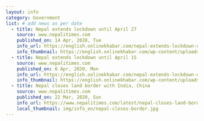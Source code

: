 ```yaml
---
layout: info
category: Government
list: # add news as per date
  - title: Nepal extends lockdown until April 27
    source: www.nepalitimes.com
    published_on: 14 Apr, 2020, Tue
    info_url: https://english.onlinekhabar.com/nepal-extends-lockdown-until-april-27.html
    info_thumbnail: https://english.onlinekhabar.com/wp-content/uploads/2020/04/Walking-for-home-17.jpg
  - title: Nepal extends lockdown until April 15
    source: www.nepalitimes.com
    published_on: 6 Apr, 2020, Mon
    info_url: https://english.onlinekhabar.com/nepal-extends-lockdown-until-april-15.html
    info_thumbnail: https://english.onlinekhabar.com/wp-content/uploads/2020/03/nepal-lockdown-2.jpg
  - title: Nepal closes land border with India, China
    source: www.nepalitimes.com
    published_on: 22 Mar, 2020, Sun
    info_url: https://www.nepalitimes.com/latest/nepal-closes-land-border-with-india-china/
    local_thumbnail: img/info_en/nepal-closes-border.jpg
---
```

